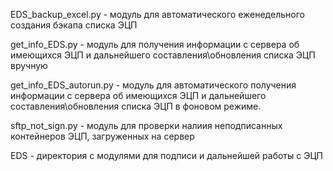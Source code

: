 EDS_backup_excel.py - модуль для автоматического еженедельного создания бэкапа списка ЭЦП

get_info_EDS.py - модуль для получения информации с сервера об имеющихся ЭЦП и дальнейшего составления\обновления списка ЭЦП вручную

get_info_EDS_autorun.py - модуль для автоматического получения информации с сервера об имеющихся ЭЦП и дальнейшего составления\обновления списка ЭЦП в фоновом режиме.

sftp_not_sign.py - модуль для проверки налиия неподписанных контейнеров ЭЦП, загруженных на сервер


EDS - директория с модулями для подписи и дальнейшей работы с ЭЦП
